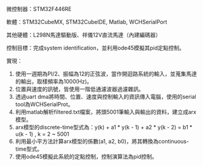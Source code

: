 微控制器：STM32F446RE 

軟體：STM32CubeMX, STM32CubeIDE, Matlab, WCHSerialPort 

其他硬體：L298N馬達驅動版、祥儀12V直流馬達（內建編碼器） 

控制目標：完成system identification，並利用ode45模擬其pid定點控制。 

實現： 
1. 使用一週期為PI/2、振幅為12的正弦波，當作開迴路系統的輸入，並蒐集馬達的輸出，取樣頻率為1000(Hz)。
2. 位置與速度的訊號，皆使用一階低通濾波器過濾雜訊。
3. 透過uart dma將時間、位置、速度與控制輸入的資訊傳入電腦，使用的serial tool為WCHSerialProt。
4. 利用matlab解析filtered.txt檔案，將頭5001筆輸入與輸出的資料，建立成arx模型。
5. arx模型的discrete-time型式為：y(k) + a1 * y(k - 1) + a2 * y(k - 2) = b1 * u(k - 1) , k = 2 ~ 5001
6. 利用最小平方法計算arx模型的係數(a1, a2, b0)，將其轉換為continuous-time型式。
7. 使用ode45模擬此系統的定點控制，控制演算法為pid控制。
